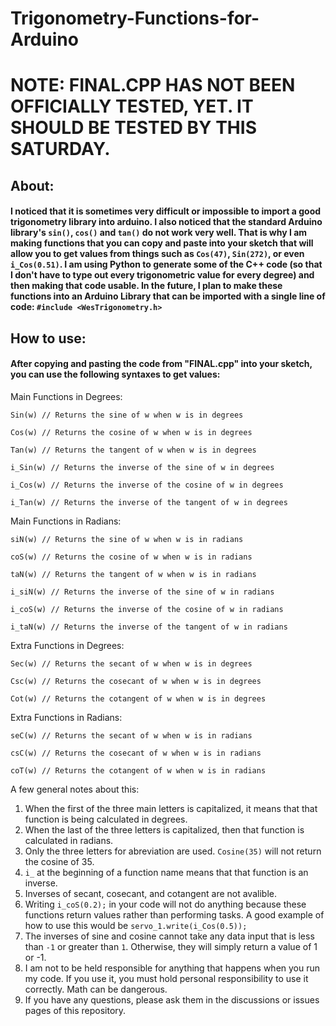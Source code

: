 # Trigonometry-Functions-for-Arduino
# NOTE: FINAL.CPP HAS NOT BEEN OFFICIALLY TESTED, YET.  IT SHOULD BE TESTED BY THIS SATURDAY.
## About:
#### I noticed that it is sometimes very difficult or impossible to import a good trigonometry library into arduino.  I also noticed that the standard Arduino library's `sin()`, `cos()` and `tan()` do not work very well.  That is why I am making functions that you can copy and paste into your sketch that will allow you to get values from things such as `Cos(47)`, `Sin(272)`, or even `i_Cos(0.51)`.  I am using Python to generate some of the C++ code (so that I don't have to type out every trigonometric value for every degree) and then making that code usable.  In the future, I plan to make these functions into an Arduino Library that can be imported with a single line of code: `#include <WesTrigonometry.h>`

## How to use:
#### After copying and pasting the code from "FINAL.cpp" into your sketch, you can use the following syntaxes to get values:

Main Functions in Degrees:

`Sin(w) // Returns the sine of w when w is in degrees`

`Cos(w) // Returns the cosine of w when w is in degrees`

`Tan(w) // Returns the tangent of w when w is in degrees`

`i_Sin(w) // Returns the inverse of the sine of w in degrees`

`i_Cos(w) // Returns the inverse of the cosine of w in degrees`

`i_Tan(w) // Returns the inverse of the tangent of w in degrees`

Main Functions in Radians:

`siN(w) // Returns the sine of w when w is in radians`

`coS(w) // Returns the cosine of w when w is in radians`

`taN(w) // Returns the tangent of w when w is in radians`

`i_siN(w) // Returns the inverse of the sine of w in radians`

`i_coS(w) // Returns the inverse of the cosine of w in radians`

`i_taN(w) // Returns the inverse of the tangent of w in radians`

Extra Functions in Degrees:

`Sec(w) // Returns the secant of w when w is in degrees`

`Csc(w) // Returns the cosecant of w when w is in degrees`

`Cot(w) // Returns the cotangent of w when w is in degrees`

Extra Functions in Radians:

`seC(w) // Returns the secant of w when w is in radians`

`csC(w) // Returns the cosecant of w when w is in radians`

`coT(w) // Returns the cotangent of w when w is in radians`



A few general notes about this:
1)  When the first of the three main letters is capitalized, it means that that function is being calculated in degrees.
2)  When the last of the three letters is capitalized, then that function is calculated in radians.
3)  Only the three letters for abreviation are used.  `Cosine(35)` will not return the cosine of 35.
4)  `i_` at the beginning of a function name means that that function is an inverse.
5)  Inverses of secant, cosecant, and cotangent are not avalible.
6)  Writing `i_coS(0.2);` in your code will not do anything because these functions return values rather than performing tasks.  A good example of how to use this would be `servo_1.write(i_Cos(0.5));`
7)  The inverses of sine and cosine cannot take any data input that is less than `-1` or greater than `1`.  Otherwise, they will simply return a value of 1 or -1.
8)  I am not to be held responsible for anything that happens when you run my code.  If you use it, you must hold personal responsibility to use it correctly.  Math can be dangerous.
9)  If you have any questions, please ask them in the discussions or issues pages of this repository.
